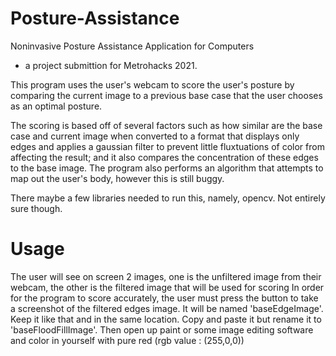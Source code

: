 # Posture-Assistance
Noninvasive Posture Assistance Application for Computers
- a project submittion for Metrohacks 2021.


This program uses the user's webcam to score the user's posture by comparing the current image to a previous base case that the user chooses as an optimal posture.

The scoring is based off of several factors such as how similar are the base case and current image when converted to a format that displays only edges and applies a gaussian
filter to prevent little fluxtuations of color from affecting the result; and it also compares the concentration of these edges to the base image. The program also performs an
algorithm that attempts to map out the user's body, however this is still buggy.

There maybe a few libraries needed to run this, namely, opencv. Not entirely sure though.


# Usage
The user will see on screen 2 images, one is the unfiltered image from their webcam, the other is the filtered image that will be used for scoring
In order for the program to score accurately, the user must press the button to take a screenshot of the filtered edges image. It will be named 'baseEdgeImage'. Keep it like that and in the same location. Copy and paste it but rename it to 'baseFloodFillImage'. Then open up paint or some image editing software and color in yourself with pure red (rgb value : (255,0,0))
